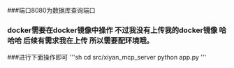 ###端口8080为数据库查询端口
### docker需要在docker镜像中操作 不过我没有上传我的docker镜像 哈哈哈 后续有需求我在上传 所以需要配环境哦。
###进行下面操作即可
'''sh
  cd src/xiyan_mcp_server
  python app.py
'''
